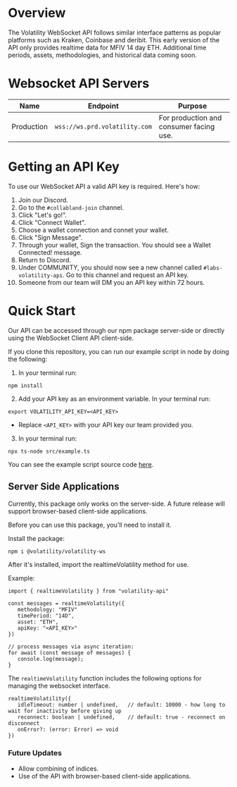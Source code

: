 # Overview

The Volatility WebSocket API follows similar interface patterns as popular platforms such as Kraken, Coinbase and deribit. This early version of the API only provides realtime data for MFIV 14 day ETH.  Additional time periods, assets, methodologies, and historical data coming soon.

# Websocket API Servers
| Name | Endpoint | Purpose |
|---|---|---|
| Production | `wss://ws.prd.volatility.com` | For production and consumer facing use. |

# Getting an API Key
To use our WebSocket API a valid API key is required.  Here's how:
1. Join our Discord.
2. Go to the `#collabland-join` channel.
3. Click "Let's go!".
4. Click "Connect Wallet".
5. Choose a wallet connection and connet your wallet.
6. Click "Sign Message". 
7. Through your wallet, Sign the transaction. You should see a Wallet Connected! message.
7. Return to Discord.
8. Under COMMUNITY, you should now see a new channel called `#labs-volatility-api`. Go to this channel and request an API key.
9. Someone from our team will DM you an API key within 72 hours.

# Quick Start
Our API can be accessed through our npm package server-side or directly using the 
WebSocket Client API client-side.

If you clone this repository, you can run our example script in node by doing the following:
1. In your terminal run: 
```
npm install
```
2. Add your API key as an environment variable. In your terminal run: 

```
export VOLATILITY_API_KEY=<API_KEY>
```
- Replace `<API_KEY>` with your API key our team provided you.

3. In your terminal run: 
```
npx ts-node src/example.ts
```

You can see the example script source code [here](./src/example.ts).

## Server Side Applications
Currently, this package only works on the server-side.  A future release will support browser-based client-side applications.

Before you can use this package, you'll need to install it.

Install the package: 
```
npm i @volatility/volatility-ws
```

After it's installed, import the realtimeVolatility method for use.

Example:
```
import { realtimeVolatility } from "volatility-api"

const messages = realtimeVolatility({
   methodology: "MFIV"
   timePeriod: "14D",
   asset: "ETH",
   apiKey: "<API_KEY>"
})

// process messages via async iteration:
for await (const message of messages) {
   console.log(message);
}
```

The `realtimeVolatility` function includes the following options for managing the websocket interface.
```
realtimeVolatility({
   idleTimeout: number | undefined,   // default: 10000 - how long to wait for inactivity before giving up
   reconnect: boolean | undefined,    // default: true - reconnect on disconnect
   onError?: (error: Error) => void
})
```
### Future Updates
- Allow combining of indices.
- Use of the API with browser-based client-side applications.
